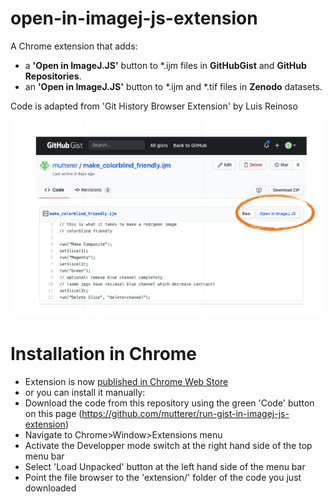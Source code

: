 # open-in-imagej-js-extension
A Chrome extension that adds:

 * a **'Open in ImageJ.JS'** button to *.ijm files in **GitHubGist** and **GitHub Repositories**.
 * an **'Open in ImageJ.JS'** button to *.ijm and *.tif files in **Zenodo** datasets.


Code is adapted from 'Git History Browser Extension' by Luis Reinoso

[![](screenshots/Stack0000.jpg)](screenshots/Stack0000.jpg)

# Installation in Chrome
 * Extension is now [published in Chrome Web Store](https://chrome.google.com/webstore/detail/open-in-imagejjs/gneikkcbnfohdpmjidceolbhpigpokij?hl=fr)
 * or you can install it manually:
 * Download the code from this repository using the green 'Code' button on this page (https://github.com/mutterer/run-gist-in-imagej-js-extension) 
 * Navigate to Chrome>Window>Extensions menu
 * Activate the Developper mode switch at the right hand side of the top menu bar
 * Select 'Load Unpacked' button at the left hand side of the menu bar
 * Point the file browser to the 'extension/' folder of the code you just downloaded
